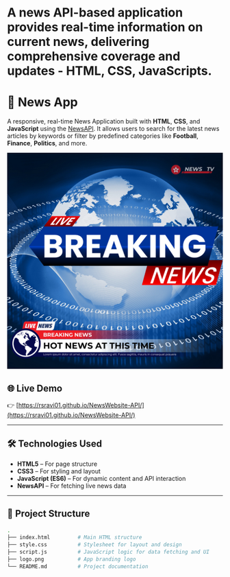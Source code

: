 # A news API-based application provides real-time information on current news, delivering comprehensive coverage and updates - HTML, CSS, JavaScripts.



# 📰 News App

A responsive, real-time News Application built with **HTML**, **CSS**, and **JavaScript** using the [NewsAPI](https://newsapi.org/). It allows users to search for the latest news articles by keywords or filter by predefined categories like **Football**, **Finance**, **Politics**, and more.

![News App Logo](./logo.png)

## 🌐 Live Demo

👉 [https://rsravi01.github.io/NewsWebsite-API/](https://rsravi01.github.io/NewsWebsite-API/)

---

## 🛠️ Technologies Used

- **HTML5** – For page structure  
- **CSS3** – For styling and layout  
- **JavaScript (ES6)** – For dynamic content and API interaction  
- **NewsAPI** – For fetching live news data  

---

## 📂 Project Structure

```bash
.
├── index.html         # Main HTML structure
├── style.css          # Stylesheet for layout and design
├── script.js          # JavaScript logic for data fetching and UI
├── logo.png           # App branding logo
└── README.md          # Project documentation






